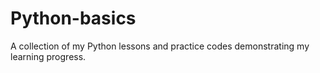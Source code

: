 # Python-basics
A collection of my Python lessons and practice codes demonstrating my learning progress.

